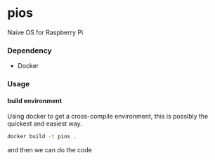 # pios

Naive OS for Raspberry Pi

### Dependency
- Docker

### Usage

#### build environment

Using docker to get a cross-compile environment, this is possibly the quickest and easiest way.

```bash
docker build -t pios .
```

and then we can do the code
